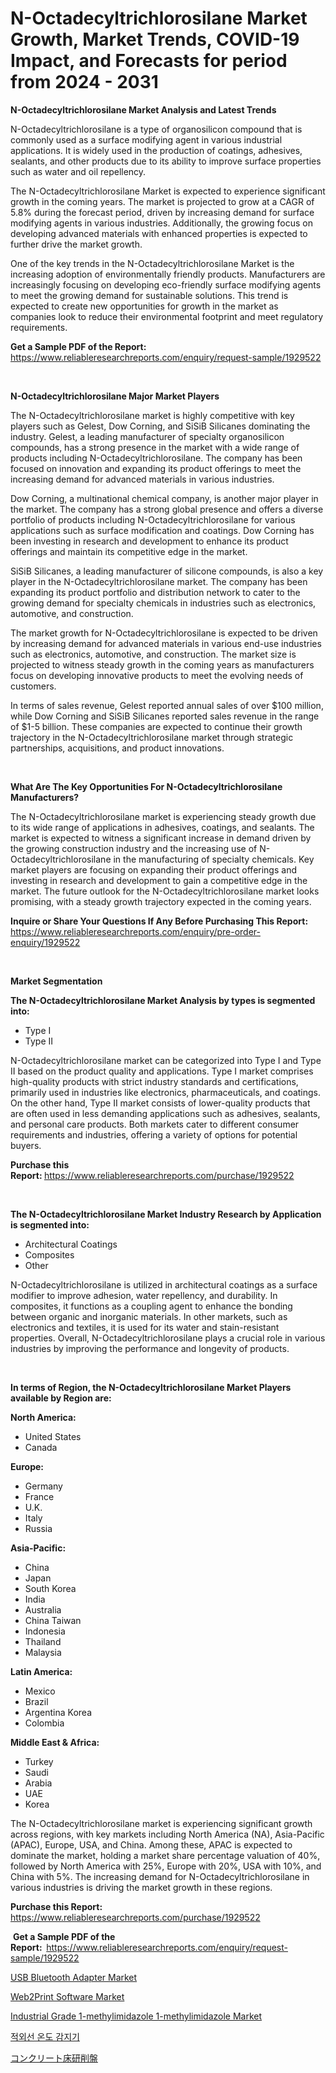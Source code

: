<p><h1>N-Octadecyltrichlorosilane Market Growth, Market Trends, COVID-19 Impact, and Forecasts for period from 2024 - 2031</h1></p><p><strong>N-Octadecyltrichlorosilane Market Analysis and Latest Trends</strong></p>
<p><p>N-Octadecyltrichlorosilane is a type of organosilicon compound that is commonly used as a surface modifying agent in various industrial applications. It is widely used in the production of coatings, adhesives, sealants, and other products due to its ability to improve surface properties such as water and oil repellency.</p><p>The N-Octadecyltrichlorosilane Market is expected to experience significant growth in the coming years. The market is projected to grow at a CAGR of 5.8% during the forecast period, driven by increasing demand for surface modifying agents in various industries. Additionally, the growing focus on developing advanced materials with enhanced properties is expected to further drive the market growth.</p><p>One of the key trends in the N-Octadecyltrichlorosilane Market is the increasing adoption of environmentally friendly products. Manufacturers are increasingly focusing on developing eco-friendly surface modifying agents to meet the growing demand for sustainable solutions. This trend is expected to create new opportunities for growth in the market as companies look to reduce their environmental footprint and meet regulatory requirements.</p></p>
<p><strong>Get a Sample PDF of the Report:&nbsp;</strong> <a href="https://www.reliableresearchreports.com/enquiry/request-sample/1929522">https://www.reliableresearchreports.com/enquiry/request-sample/1929522</a></p>
<p>&nbsp;</p>
<p><strong>N-Octadecyltrichlorosilane Major Market Players</strong></p>
<p><p>The N-Octadecyltrichlorosilane market is highly competitive with key players such as Gelest, Dow Corning, and SiSiB Silicanes dominating the industry. Gelest, a leading manufacturer of specialty organosilicon compounds, has a strong presence in the market with a wide range of products including N-Octadecyltrichlorosilane. The company has been focused on innovation and expanding its product offerings to meet the increasing demand for advanced materials in various industries.</p><p>Dow Corning, a multinational chemical company, is another major player in the market. The company has a strong global presence and offers a diverse portfolio of products including N-Octadecyltrichlorosilane for various applications such as surface modification and coatings. Dow Corning has been investing in research and development to enhance its product offerings and maintain its competitive edge in the market.</p><p>SiSiB Silicanes, a leading manufacturer of silicone compounds, is also a key player in the N-Octadecyltrichlorosilane market. The company has been expanding its product portfolio and distribution network to cater to the growing demand for specialty chemicals in industries such as electronics, automotive, and construction.</p><p>The market growth for N-Octadecyltrichlorosilane is expected to be driven by increasing demand for advanced materials in various end-use industries such as electronics, automotive, and construction. The market size is projected to witness steady growth in the coming years as manufacturers focus on developing innovative products to meet the evolving needs of customers.</p><p>In terms of sales revenue, Gelest reported annual sales of over $100 million, while Dow Corning and SiSiB Silicanes reported sales revenue in the range of $1-5 billion. These companies are expected to continue their growth trajectory in the N-Octadecyltrichlorosilane market through strategic partnerships, acquisitions, and product innovations.</p></p>
<p>&nbsp;</p>
<p><strong>What Are The Key Opportunities For N-Octadecyltrichlorosilane Manufacturers?</strong></p>
<p><p>The N-Octadecyltrichlorosilane market is experiencing steady growth due to its wide range of applications in adhesives, coatings, and sealants. The market is expected to witness a significant increase in demand driven by the growing construction industry and the increasing use of N-Octadecyltrichlorosilane in the manufacturing of specialty chemicals. Key market players are focusing on expanding their product offerings and investing in research and development to gain a competitive edge in the market. The future outlook for the N-Octadecyltrichlorosilane market looks promising, with a steady growth trajectory expected in the coming years.</p></p>
<p><strong>Inquire or Share Your Questions If Any Before Purchasing This Report:</strong> <a href="https://www.reliableresearchreports.com/enquiry/pre-order-enquiry/1929522">https://www.reliableresearchreports.com/enquiry/pre-order-enquiry/1929522</a></p>
<p>&nbsp;</p>
<p><strong>Market Segmentation</strong></p>
<p><strong>The N-Octadecyltrichlorosilane Market Analysis by types is segmented into:</strong></p>
<p><ul><li>Type I</li><li>Type II</li></ul></p>
<p><p>N-Octadecyltrichlorosilane market can be categorized into Type I and Type II based on the product quality and applications. Type I market comprises high-quality products with strict industry standards and certifications, primarily used in industries like electronics, pharmaceuticals, and coatings. On the other hand, Type II market consists of lower-quality products that are often used in less demanding applications such as adhesives, sealants, and personal care products. Both markets cater to different consumer requirements and industries, offering a variety of options for potential buyers.</p></p>
<p><strong>Purchase this Report:&nbsp;</strong><a href="https://www.reliableresearchreports.com/purchase/1929522">https://www.reliableresearchreports.com/purchase/1929522</a></p>
<p>&nbsp;</p>
<p><strong>The N-Octadecyltrichlorosilane Market Industry Research by Application is segmented into:</strong></p>
<p><ul><li>Architectural Coatings</li><li>Composites</li><li>Other</li></ul></p>
<p><p>N-Octadecyltrichlorosilane is utilized in architectural coatings as a surface modifier to improve adhesion, water repellency, and durability. In composites, it functions as a coupling agent to enhance the bonding between organic and inorganic materials. In other markets, such as electronics and textiles, it is used for its water and stain-resistant properties. Overall, N-Octadecyltrichlorosilane plays a crucial role in various industries by improving the performance and longevity of products.</p></p>
<p>&nbsp;</p>
<p><strong>In terms of Region, the N-Octadecyltrichlorosilane Market Players available by Region are:</strong></p>
<p>
    <p> <strong> North America: </strong>
        <ul>
            <li>United States</li>
            <li>Canada</li>
        </ul>
        </p> 
    <p> <strong> Europe: </strong>
        <ul>
            <li>Germany</li>
            <li>France</li>
            <li>U.K.</li>
            <li>Italy</li>
            <li>Russia</li>
        </ul>
        </p> 
    <p> <strong> Asia-Pacific: </strong>
        <ul>
            <li>China</li>
            <li>Japan</li>
            <li>South Korea</li>
            <li>India</li>
            <li>Australia</li>
            <li>China Taiwan</li>
            <li>Indonesia</li>
            <li>Thailand</li>
            <li>Malaysia</li>
        </ul>
        </p> 
    <p> <strong> Latin America: </strong>
        <ul>
            <li>Mexico</li>
            <li>Brazil</li>
            <li>Argentina Korea</li>
            <li>Colombia</li>
        </ul>
        </p> 
    <p> <strong> Middle East & Africa: </strong>
        <ul>
            <li>Turkey</li>
            <li>Saudi</li>
            <li>Arabia</li>
            <li>UAE</li>
            <li>Korea</li>
        </ul>
    </p>
    </p>
<p><p>The N-Octadecyltrichlorosilane market is experiencing significant growth across regions, with key markets including North America (NA), Asia-Pacific (APAC), Europe, USA, and China. Among these, APAC is expected to dominate the market, holding a market share percentage valuation of 40%, followed by North America with 25%, Europe with 20%, USA with 10%, and China with 5%. The increasing demand for N-Octadecyltrichlorosilane in various industries is driving the market growth in these regions.</p></p>
<p><strong>Purchase this Report: </strong><a href="https://www.reliableresearchreports.com/purchase/1929522">https://www.reliableresearchreports.com/purchase/1929522</a></p>
<p>&nbsp;<strong>Get a Sample PDF of the Report:&nbsp;&nbsp;</strong><a href="https://www.reliableresearchreports.com/enquiry/request-sample/1929522">https://www.reliableresearchreports.com/enquiry/request-sample/1929522</a></p>
<p><strong></strong></p>
<p><p><a href="https://view.publitas.com/reportprime-1/usb-bluetooth-adapter-market-research-report-unlocks-analysis-on-the-market-financial-status-market-size-and-market-revenue-upto-2031/">USB Bluetooth Adapter Market</a></p><p><a href="https://github.com/danielneavesallisons03mba/Market-Research-Report-List-1/blob/main/web2print-software-market.md">Web2Print Software Market</a></p><p><a href="https://chivalrous-flock-a86.notion.site/Industrial-Grade-1-methylimidazole-1-methylimidazole-Market-Size-Global-Industry-Overview-Market-S-710cc07395764a13884ab362112245e4">Industrial Grade 1-methylimidazole 1-methylimidazole Market</a></p><p><a href="https://medium.com/@twb809904379/%EC%A0%81%EC%99%B8%EC%84%A0-%EC%98%A8%EB%8F%84-%EA%B0%90%EC%A7%80%EA%B8%B0-%EC%8B%9C%EC%9E%A5-%EA%B2%BD%EC%9F%81-%EB%B6%84%EC%84%9D-%EC%8B%9C%EC%9E%A5-%ED%98%84%ED%99%A9-%EB%B0%8F-2031%EB%85%84%EA%B9%8C%EC%A7%80%EC%9D%98-%EC%98%88%EC%B8%A1-eac7a2ae12ca">적외선 온도 감지기</a></p><p><a href="https://medium.com/@kelosurfing/%E3%82%B3%E3%83%B3%E3%82%AF%E3%83%AA%E3%83%BC%E3%83%88%E3%83%95%E3%83%AD%E3%82%A2%E3%82%B0%E3%83%A9%E3%82%A4%E3%83%B3%E3%83%80%E3%83%BC%E5%B8%82%E5%A0%B4%E3%81%AF-%E5%B8%82%E5%A0%B4%E3%82%B7%E3%82%A7%E3%82%A2-%E5%B8%82%E5%A0%B4%E3%83%88%E3%83%AC%E3%83%B3%E3%83%89-%E5%B8%82%E5%A0%B4%E6%88%90%E9%95%B7%E3%81%AB%E9%96%A2%E3%81%99%E3%82%8B%E6%83%85%E5%A0%B1%E3%82%92%E6%8F%90%E4%BE%9B%E3%81%97%E3%81%BE%E3%81%99-0f3a05023658">コンクリート床研削盤</a></p></p>